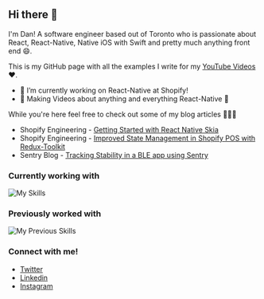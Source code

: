 ## Hi there 👋 

I'm Dan! A software engineer based out of Toronto who is passionate about React, React-Native, Native iOS with Swift and pretty much anything front end 😄. 

This is my GitHub page with all the examples I write for my <a href="https://www.youtube.com/channel/UC4Lepw3SuzwYWcHQ6SDPlEQ">YouTube Videos</a> ❤️.

- 🔭 I’m currently working on React-Native at Shopify!
- 🎥 Making Videos about anything and everything React-Native 🙂

While you're here feel free to check out some of my blog articles 👨🏻‍💻
* Shopify Engineering - [Getting Started with React Native Skia](https://shopify.engineering/getting-started-with-react-native-skia)
* Shopify Engineering - [Improved State Management in Shopify POS with Redux-Toolkit](https://shopify.engineering/react-redux-toolkit-migration)
* Sentry Blog - [Tracking Stability in a BLE app using Sentry](https://blog.sentry.io/tracking-stability-in-a-bluetooth-low-energy-based-react-native-app)

### Currently working with

![My Skills](https://skillicons.dev/icons?i=ts,js,react,redux,jest,graphql,github)

### Previously worked with

![My Previous Skills](https://skillicons.dev/icons?i=flutter,dart,swift,html,css,java,cpp)

### Connect with me!

* [Twitter](https://twitter.com/wa2goose)
* [Linkedin](https://www.linkedin.com/in/thefriyia/)
* [Instagram](https://www.instagram.com/dan.rnlab/)


